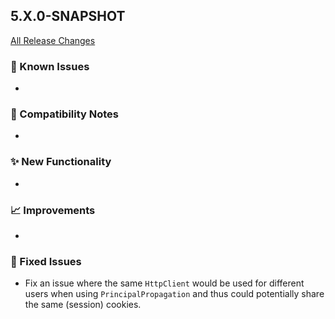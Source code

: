 ## 5.X.0-SNAPSHOT

[All Release Changes](https://github.com/SAP/cloud-sdk-java/releases)

### 🚧 Known Issues

- 

### 🔧 Compatibility Notes

- 

### ✨ New Functionality

- 

### 📈 Improvements

- 

### 🐛 Fixed Issues

- Fix an issue where the same `HttpClient` would be used for different users when using `PrincipalPropagation` and thus could potentially share the same (session) cookies.
